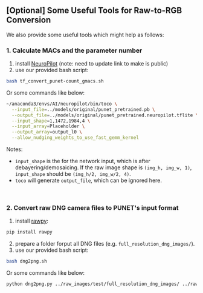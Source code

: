 ## [Optional] Some Useful Tools for Raw-to-RGB Conversion
We also provide some useful tools which might help as follows:

### 1. Calculate MACs and the parameter number

1. install [NeuroPilot](file://PC19012316/Users/mtk19837/Downloads/neuropilot-3.2025.3.tar.gz)  (note: need to update link to make is public)
2. use our provided bash script:
```bash
bash tf_convert_punet-count_gmacs.sh
```

Or some commands like below:
```bash
~/anaconda3/envs/AI/neuropilot/bin/toco \
  --input_file=../models/original/punet_pretrained.pb \
  --output_file=../models/original/punet_pretrained.neuropilot.tflite \
  --input_shape=1,1472,1984,4 \
  --input_array=Placeholder \
  --output_array=output_l0 \
  --allow_nudging_weights_to_use_fast_gemm_kernel
```
Notes: 
* `input_shape` is the for the network input, which is after debayering/demosaicing. If the raw image shape is `(img_h, img_w, 1)`, `input_shape` should be `(img_h/2, img_w/2, 4)`.
* `toco` will generate `output_file`, which can be ignored here.

<br/>

### 2. Convert raw DNG camera files to PUNET's input format

1. install [rawpy](https://pypi.org/project/rawpy/):
```bash
pip install rawpy
```
2. prepare a folder forput all DNG files (e.g. `full_resolution_dng_images/`).
3. use our provided bash script:
```bash
bash dng2png.sh
```

Or some commands like below:
```bash
python dng2png.py ../raw_images/test/full_resolution_dng_images/ ../raw_images/test/fujifilm_full_resolution/
```

<br/>

